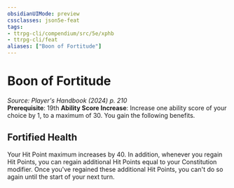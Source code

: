 ```yaml
---
obsidianUIMode: preview
cssclasses: json5e-feat
tags:
- ttrpg-cli/compendium/src/5e/xphb
- ttrpg-cli/feat
aliases: ["Boon of Fortitude"]
---
```

# Boon of Fortitude
*Source: Player's Handbook (2024) p. 210*  
**Prerequisite**: 19th
**Ability Score Increase**: Increase one ability score of your choice by 1, to a maximum of 30.
You gain the following benefits.

## Fortified Health

Your Hit Point maximum increases by 40. In addition, whenever you regain Hit Points, you can regain additional Hit Points equal to your Constitution modifier. Once you've regained these additional Hit Points, you can't do so again until the start of your next turn.